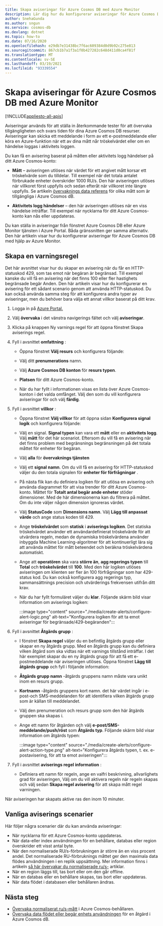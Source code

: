 ```yaml
---
title: Skapa aviseringar för Azure Cosmos DB med Azure Monitor
description: Lär dig hur du konfigurerar aviseringar för Azure Cosmos DB med hjälp av Azure Monitor.
author: SnehaGunda
ms.author: sngun
ms.service: cosmos-db
ms.devlang: dotnet
ms.topic: how-to
ms.date: 07/16/2020
ms.openlocfilehash: e29db7e31438bc7f6ac609384d0d9b92c275e813
ms.sourcegitcommit: 867cb1b7a1f3a1f0b427282c648d411d0ca4f81f
ms.translationtype: MT
ms.contentlocale: sv-SE
ms.lasthandoff: 03/19/2021
ms.locfileid: "93339554"
---
```

# <a name="create-alerts-for-azure-cosmos-db-using-azure-monitor"></a>Skapa aviseringar för Azure Cosmos DB med Azure Monitor
[!INCLUDE[appliesto-all-apis](includes/appliesto-all-apis.md)]

Aviseringar används för att ställa in återkommande tester för att övervaka tillgängligheten och svars tiden för dina Azure Cosmos DB resurser. Aviseringar kan skicka ett meddelande i form av ett e-postmeddelande eller köra en Azure-funktion när ett av dina mått når tröskelvärdet eller om en händelse loggas i aktivitets loggen.

Du kan få en avisering baserat på måtten eller aktivitets logg händelser på ditt Azure Cosmos-konto:

* **Mått** – aviseringen utlöses när värdet för ett angivet mått korsar ett tröskelvärde som du tilldelar. Till exempel när det totala antalet förbrukade enheter överskrider 1000 RU/s. Den här aviseringen utlöses när villkoret först uppfylls och sedan efteråt när villkoret inte längre uppfylls. Se artikeln [övervaknings data referens](monitor-cosmos-db-reference.md#metrics) för olika mått som är tillgängliga i Azure Cosmos dB.

* **Aktivitets logg händelser** – den här aviseringen utlöses när en viss händelse inträffar. Till exempel när nycklarna för ditt Azure Cosmos-konto kan nås eller uppdateras.

Du kan ställa in aviseringar från fönstret Azure Cosmos DB eller Azure Monitor tjänsten i Azure Portal. Båda gränssnitten ger samma alternativ. Den här artikeln visar hur du konfigurerar aviseringar för Azure Cosmos DB med hjälp av Azure Monitor.

## <a name="create-an-alert-rule"></a>Skapa en varningsregel

Det här avsnittet visar hur du skapar en avisering när du får en HTTP-statuskod 429, som tas emot när begäran är begränsad. Till exempel kanske du vill få en avisering när det finns 100 eller fler hastighets begränsade begär Anden. Den här artikeln visar hur du konfigurerar en avisering för ett sådant scenario genom att använda HTTP-statuskod. Du kan också använda samma steg för att konfigurera andra typer av aviseringar, men du behöver bara välja ett annat villkor baserat på ditt krav.

1. Logga in på [Azure Portal.](https://portal.azure.com/)

1. Välj **övervaka** i det vänstra navigerings fältet och välj **aviseringar**.

1. Klicka på knappen Ny varnings regel för att öppna fönstret Skapa aviserings regel.  

1. Fyll i avsnittet **omfattning** :

   * Öppna fönstret **Välj resurs** och konfigurera följande:

   * Välj ditt **prenumerations** namn.

   * Välj **Azure Cosmos DB konton** för **resurs typen**.

   * **Platsen** för ditt Azure Cosmos-konto.

   * När du har fyllt i informationen visas en lista över Azure Cosmos-konton i det valda omfånget. Välj den som du vill konfigurera aviseringar för och välj **färdig**.

1. Fyll i avsnittet **villkor** :

   * Öppna fönstret **Välj villkor** för att öppna sidan **Konfigurera signal logik** och konfigurera följande:

   * Välj en signal. **Signal typen** kan vara ett **mått** eller en **aktivitets logg**. Välj **mått** för det här scenariot. Eftersom du vill få en avisering när det finns problem med begränsnings begränsningen på det totala måttet för enheter för begäran.

   * Välj **alla** för **övervaknings tjänsten**

   * Välj ett **signal namn**. Om du vill få en avisering för HTTP-statuskod väljer du den totala signalen för **enheter för förfrågningar** .

   * På nästa flik kan du definiera logiken för att utlösa en avisering och använda diagrammet för att visa trender för ditt Azure Cosmos-konto. Måttet för **Totalt antal begär ande enheter** stöder dimensioner. Med de här dimensionerna kan du filtrera på måttet. Om du inte väljer någon dimension ignoreras värdet.

   * Välj **StatusCode** som **Dimensions namn**. Välj **Lägg till anpassat värde** och ange status koden till 429.

   * Ange **tröskelvärdet** som **statisk** i **aviserings logiken**. Det statiska tröskelvärdet använder ett användardefinierat tröskelvärde för att utvärdera regeln, medan de dynamiska tröskelvärdena använder inbyggda Machine Learning-algoritmer för att kontinuerligt lära sig att använda måttet för mått beteendet och beräkna tröskelvärdena automatiskt.

   * Ange att **operatören** ska vara **större än**, **agg regerings typen** till **Total** och **tröskelvärdet** till **100**. Med den här logiken utlöses aviseringen om klienten ser fler än 100 förfrågningar som har 429-status kod. Du kan också konfigurera agg regerings typ, sammansättnings precision och utvärderings frekvensen utifrån ditt krav.

   * När du har fyllt formuläret väljer du **klar**. Följande skärm bild visar information om aviserings logiken:

     :::image type="content" source="./media/create-alerts/configure-alert-logic.png" alt-text="Konfigurera logiken för att ta emot aviseringar för begränsade/429-begäranden":::

1. Fyll i avsnittet **Åtgärds grupp** :

   * I fönstret **Skapa regel** väljer du en befintlig åtgärds grupp eller skapar en ny åtgärds grupp. Med en åtgärds grupp kan du definiera vilken åtgärd som ska vidtas när ett varnings tillstånd inträffar. I det här exemplet skapar du en ny åtgärds grupp för att få ett e-postmeddelande när aviseringen utlöses. Öppna fönstret **Lägg till åtgärds grupp** och fyll i följande information:

   * **Åtgärds grupp namn** -åtgärds gruppens namn måste vara unikt inom en resurs grupp.

   * **Kortnamn** -åtgärds gruppens kort namn. det här värdet ingår i e-post-och SMS-meddelanden för att identifiera vilken åtgärds grupp som är källan till meddelandet.

   * Välj den prenumeration och resurs grupp som den här åtgärds gruppen ska skapas i.  

   * Ange ett namn för åtgärden och välj **e-post/SMS-meddelande/push/röst** som **Åtgärds typ**. Följande skärm bild visar information om åtgärds typen:

     :::image type="content" source="./media/create-alerts/configure-alert-action-type.png" alt-text="Konfigurera åtgärds typen, t. ex. e-postavisering, för att ta emot aviseringen":::

1. Fyll i avsnittet **aviserings regel information** :

   * Definiera ett namn för regeln, ange en valfri beskrivning, allvarlighets grad för aviseringen, Välj om du vill aktivera regeln när regeln skapas och välj sedan **Skapa regel avisering** för att skapa mått regel varningen.

När aviseringen har skapats aktive ras den inom 10 minuter.

## <a name="common-alerting-scenarios"></a>Vanliga aviserings scenarier

Här följer några scenarier där du kan använda aviseringar:

* När nycklarna för ett Azure Cosmos-konto uppdateras.
* När data-eller index användningen för en behållare, databas eller region överskrider ett visst antal byte.
* När den normaliserade RU/s-förbrukningen är större än en viss procent andel. Det normaliserade RU-förbruknings måttet ger den maximala data flödes användningen i en replik uppsättning. Mer information finns i artikeln [så här övervakar du normaliserade ru/s-](monitor-normalized-request-units.md) artiklar.  
* När en region läggs till, tas bort eller om den går offline.
* När en databas eller en behållare skapas, tas bort eller uppdateras.
* När data flödet i databasen eller behållaren ändras.

## <a name="next-steps"></a>Nästa steg

* [Övervaka normaliserat ru/s-mått](monitor-normalized-request-units.md) i Azure Cosmos-behållaren.
* [Övervaka data flödet eller begär enhets användningen](monitor-request-unit-usage.md) för en åtgärd i Azure Cosmos dB.